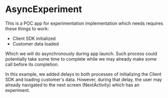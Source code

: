 # AsyncExperiment

This is a POC app for experimentation implementation which needs requires these things to work:
- Client SDK initialized
- Customer data loaded

Which we will do asynchronously during app launch. Such process could potentially take some time to complete while we may already make some call before its completion.

In this example, we added delays to both processes of initializing the Client SDK and loading customer's data.
However, during that delay, the user may already navigated to the next screen (NextActivity) which has an experiment.
